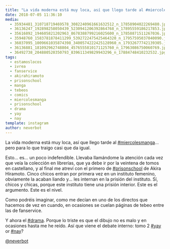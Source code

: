 ```yaml
---
title: "La vida moderna está muy loca, así que llego tarde al #miercolesmanga... pero para lo que traigo casi que da igual"
date: 2018-07-05 11:36:10
media: 
  - 35934481_310718719469578_3082240961661632512_n_17858904022269480.jpg
  - 36136247_192898258050439_5230941206392864768_n_17895559186217853.jpg
  - 35616892_194605821202963_8678388799216025600_n_17858871511267036.jpg
  - 35948760_1583781878411299_5392722475425464320_n_17957595037040090.jpg
  - 36037095_1009661035874398_3400574222425128960_n_17932677742139305.jpg
  - 36136881_181092962748804_4576555810171125760_n_17963086750060769.jpg
  - 36492738_204880520350793_839611349829943296_n_17884748410232532.jpg
tags: 
  - estamoslocos
  - ivrea
  - fanservice
  - akirahiramoto
  - prisonschool
  - manga
  - tebeos
  - comics
  - miercolesmanga
  - prisonschool
  - drama
  - yay
  - nay
template: instagram
author: neverbot
---
```


La vida moderna está muy loca, así que llego tarde al [#miercolesmanga](/tags/miercolesmanga)... pero para lo que traigo casi que da igual.


Esto... es... un poco indefendible. Llevaba llamándome la atención cada vez que veía la colección en librerías, que ya debe ir por la veintena de tomos en castellano, y al final me atreví con el primero de [#prisonschool](/tags/prisonschool) de Akira Hiramoto. Cinco chicos entran por primera vez en un instituto femenino, obviamente la acaban liando y... les internan en la prisión del instituto. Sí, chicos y chicas, porque este instituto tiene una prisión interior. Este es el argumento. Este es el nivel.


Como podréis imaginar, como me decían en uno de los directos que hacemos de vez en cuando, en ocasiones se cuelan páginas de tebeo entre las de fanservice.


Y ahora el [#drama](/tags/drama). Porque lo triste es que el dibujo no es malo y en ocasiones hasta me he reído. Así que viene el debate interno: tomo 2 [#yay](/tags/yay) or [#nay](/tags/nay)?


[@neverbot](https://instagram.com/neverbot)



